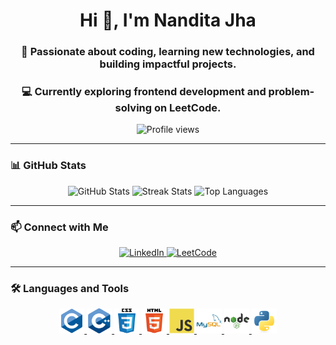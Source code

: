 <h1 align="center">Hi 👋, I'm Nandita Jha</h1>
<h3 align="center">🌟 Passionate about coding, learning new technologies, and building impactful projects.</h3>
<h3 align="center">💻 Currently exploring frontend development and problem-solving on LeetCode.</h3>

<p align="center">
  <img src="https://komarev.com/ghpvc/?username=nandita5305&label=Profile%20views&color=0e75b6&style=flat" alt="Profile views" />
</p>

---

### 📊 **GitHub Stats**  
<p align="center">
  <img src="https://github-readme-stats.vercel.app/api?username=nandita5305&show_icons=true&theme=radical&hide_title=true&hide_border=true" alt="GitHub Stats" height="165" />
  <img src="https://github-readme-streak-stats.herokuapp.com/?user=nandita5305&theme=radical&hide_border=true" alt="Streak Stats" height="165" />
  <img src="https://github-readme-stats.vercel.app/api/top-langs?username=nandita5305&layout=compact&theme=radical&hide_border=true" alt="Top Languages" height="165" />
</p>

---

### 📫 **Connect with Me**
<p align="center">
  <a href="https://linkedin.com/in/www.linkedin.com/in/nandita-jha-b46497289" target="_blank">
    <img src="https://img.icons8.com/fluency/40/000000/linkedin.png" alt="LinkedIn" />
  </a>
  <a href="https://leetcode.com/u/nandita_0503/" target="_blank">
    <img src="https://img.icons8.com/external-tal-revivo-color-tal-revivo/40/000000/external-level-up-your-coding-skills-and-quickly-land-a-job-logo-color-tal-revivo.png" alt="LeetCode" />
  </a>
</p>

---

### 🛠️ **Languages and Tools**
<p align="center">
  <a href="https://www.cprogramming.com/" target="_blank">
    <img src="https://raw.githubusercontent.com/devicons/devicon/master/icons/c/c-original.svg" alt="C" width="40" height="40" />
  </a>
  <a href="https://www.w3schools.com/cpp/" target="_blank">
    <img src="https://raw.githubusercontent.com/devicons/devicon/master/icons/cplusplus/cplusplus-original.svg" alt="C++" width="40" height="40" />
  </a>
  <a href="https://www.w3schools.com/css/" target="_blank">
    <img src="https://raw.githubusercontent.com/devicons/devicon/master/icons/css3/css3-original-wordmark.svg" alt="CSS3" width="40" height="40" />
  </a>
  <a href="https://www.w3.org/html/" target="_blank">
    <img src="https://raw.githubusercontent.com/devicons/devicon/master/icons/html5/html5-original-wordmark.svg" alt="HTML5" width="40" height="40" />
  </a>
  <a href="https://developer.mozilla.org/en-US/docs/Web/JavaScript" target="_blank">
    <img src="https://raw.githubusercontent.com/devicons/devicon/master/icons/javascript/javascript-original.svg" alt="JavaScript" width="40" height="40" />
  </a>
  <a href="https://www.mysql.com/" target="_blank">
    <img src="https://raw.githubusercontent.com/devicons/devicon/master/icons/mysql/mysql-original-wordmark.svg" alt="MySQL" width="40" height="40" />
  </a>
  <a href="https://nodejs.org" target="_blank">
    <img src="https://raw.githubusercontent.com/devicons/devicon/master/icons/nodejs/nodejs-original-wordmark.svg" alt="Node.js" width="40" height="40" />
  </a>
  <a href="https://www.python.org" target="_blank">
    <img src="https://raw.githubusercontent.com/devicons/devicon/master/icons/python/python-original.svg" alt="Python" width="40" height="40" />
  </a>
</p>
